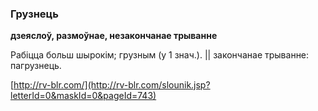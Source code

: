 ### Грузнець
**дзеяслоў, размоўнае, незакончанае трыванне**

Рабіцца больш шырокім; грузным (у 1 знач.). || закончанае трыванне: пагрузнець.

<a rel="author">[http://rv-blr.com/](http://rv-blr.com/slounik.jsp?letterId=0&maskId=0&pageId=743)</a>
